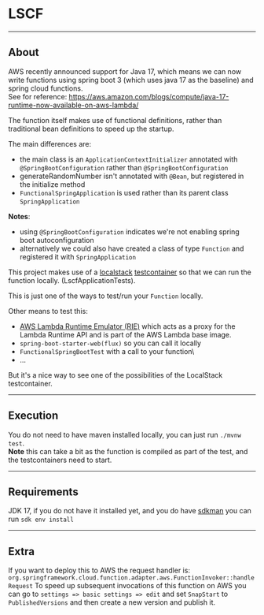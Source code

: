 # LSCF

***

## About 

AWS recently announced support for Java 17, which means we can now write functions using spring boot 3 (which uses java 17 as the baseline) and spring cloud functions.   
See for reference: https://aws.amazon.com/blogs/compute/java-17-runtime-now-available-on-aws-lambda/

The function itself makes use of functional definitions, rather than traditional bean definitions to speed up the startup.

The main differences are:
- the main class is an `ApplicationContextInitializer` annotated with `@SpringBootConfiguration` rather than `@SpringBootConfiguration`
- generateRandomNumber isn't annotated with `@Bean`, but registered in the initialize method
- `FunctionalSpringApplication` is used rather than its parent class `SpringApplication` 

**Notes**:
- using `@SpringBootConfiguration` indicates we're not enabling spring boot autoconfiguration
- alternatively we could also have created a class of type `Function` and registered it with `SpringApplication`

This project makes use of a [localstack](https://localstack.cloud/) [testcontainer](https://www.testcontainers.org/) so that we can run the function locally. (LscfApplicationTests).

This is just one of the ways to test/run your `Function` locally.

Other means to test this:
* [AWS Lambda Runtime Emulator (RIE)](https://docs.aws.amazon.com/lambda/latest/dg/images-test.html) which acts as a proxy for the Lambda Runtime API and is part of the AWS Lambda base image.
* `spring-boot-starter-web(flux)` so you can call it locally
* `FunctionalSpringBootTest` with a call to your function\
* ...

But it's a nice way to see one of the possibilities of the LocalStack testcontainer.

***

## Execution

You do not need to have maven installed locally, you can just run `./mvnw test`.  
**Note** this can take a bit as the function is compiled as part of the test, and the testcontainers need to start.

*** 

## Requirements

JDK 17, if you do not have it installed yet, and you do have [sdkman](https://sdkman.io/) you can run `sdk env install`

***

## Extra

If you want to deploy this to AWS the request handler is: `org.springframework.cloud.function.adapter.aws.FunctionInvoker::handleRequest`
To speed up subsequent invocations of this function on AWS you can go to `settings => basic settings => edit` and set `SnapStart` to `PublishedVersions` and then create a new version and publish it.
